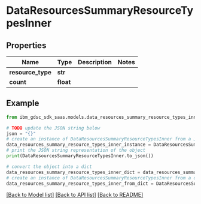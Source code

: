 # DataResourcesSummaryResourceTypesInner


## Properties

Name | Type | Description | Notes
------------ | ------------- | ------------- | -------------
**resource_type** | **str** |  | 
**count** | **float** |  | 

## Example

```python
from ibm_gdsc_sdk_saas.models.data_resources_summary_resource_types_inner import DataResourcesSummaryResourceTypesInner

# TODO update the JSON string below
json = "{}"
# create an instance of DataResourcesSummaryResourceTypesInner from a JSON string
data_resources_summary_resource_types_inner_instance = DataResourcesSummaryResourceTypesInner.from_json(json)
# print the JSON string representation of the object
print(DataResourcesSummaryResourceTypesInner.to_json())

# convert the object into a dict
data_resources_summary_resource_types_inner_dict = data_resources_summary_resource_types_inner_instance.to_dict()
# create an instance of DataResourcesSummaryResourceTypesInner from a dict
data_resources_summary_resource_types_inner_from_dict = DataResourcesSummaryResourceTypesInner.from_dict(data_resources_summary_resource_types_inner_dict)
```
[[Back to Model list]](../README.md#documentation-for-models) [[Back to API list]](../README.md#documentation-for-api-endpoints) [[Back to README]](../README.md)


